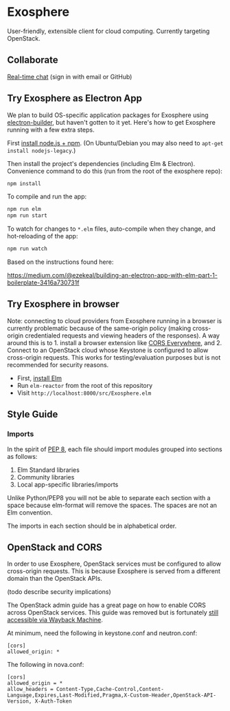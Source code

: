 # Exosphere

User-friendly, extensible client for cloud computing. Currently targeting OpenStack.

## Collaborate

[Real-time  chat](https://c-mart.sandcats.io/shared/ak1ymBWynN1MZe0ot1yEBOh6RF6fZ9G2ZOo2xhnmVC5) (sign in with email or GitHub)

## Try Exosphere as Electron App

We plan to build OS-specific application packages for Exosphere using [electron-builder](https://www.electron.build/), but haven't gotten to it yet. Here's how to get Exosphere running with a few extra steps.

First [install node.js + npm](https://www.npmjs.com/get-npm). (On Ubuntu/Debian you may also need to `apt-get install nodejs-legacy`.)

Then install the project's dependencies (including Elm & Electron). Convenience command to do this (run from the root of the exosphere repo):

```bash
npm install
```

To compile and run the app:

```bash
npm run elm
npm run start
```

To watch for changes to `*.elm` files, auto-compile when they change, and hot-reloading of the app:

```bash
npm run watch
```

Based on the instructions found here:

<https://medium.com/@ezekeal/building-an-electron-app-with-elm-part-1-boilerplate-3416a730731f>

## Try Exosphere in browser

Note: connecting to cloud providers from Exosphere running in a browser is currently problematic because of the same-origin policy (making cross-origin credentialed requests and viewing headers of the responses). A way around this is to 1. install a browser extension like [CORS Everywhere](https://addons.mozilla.org/en-US/firefox/addon/cors-everywhere/), and 2. Connect to an OpenStack cloud whose Keystone is configured to allow cross-origin requests. This works for testing/evaluation purposes but is not recommended for security reasons.

- First, [install Elm](https://guide.elm-lang.org/install.html)
- Run `elm-reactor` from the root of this repository
- Visit `http://localhost:8000/src/Exosphere.elm`

## Style Guide

### Imports

In the spirit of [PEP 8](https://www.python.org/dev/peps/pep-0008/), each file should import modules grouped into sections as follows:

1. Elm Standard libraries
2. Community libraries
3. Local app-specific libraries/imports

Unlike Python/PEP8 you will not be able to separate each section with a space because elm-format will remove the spaces. The spaces are not an Elm convention.

The imports in each section should be in alphabetical order.

## OpenStack and CORS

In order to use Exosphere, OpenStack services must be configured to allow cross-origin requests. This is because Exosphere is served from a different domain than the OpenStack APIs.

(todo describe security implications)

The OpenStack admin guide has a great page on how to enable CORS across OpenStack services. This guide was removed but is fortunately [still accessible via Wayback Machine](https://web.archive.org/web/20160305193201/http://docs.openstack.org/admin-guide-cloud/cross_project_cors.html).

At minimum, need the following in keystone.conf and neutron.conf:

```
[cors]
allowed_origin: *
```

The following in nova.conf:

```
[cors]
allowed_origin = *
allow_headers = Content-Type,Cache-Control,Content-Language,Expires,Last-Modified,Pragma,X-Custom-Header,OpenStack-API-Version, X-Auth-Token
```
